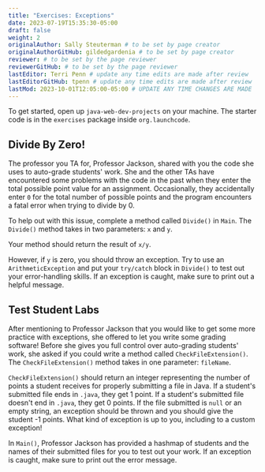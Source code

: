 ```yaml
---
title: "Exercises: Exceptions"
date: 2023-07-19T15:35:30-05:00
draft: false
weight: 2
originalAuthor: Sally Steuterman # to be set by page creator
originalAuthorGitHub: gildedgardenia # to be set by page creator
reviewer: # to be set by the page reviewer
reviewerGitHub: # to be set by the page reviewer
lastEditor: Terri Penn # update any time edits are made after review
lastEditorGitHub: tpenn # update any time edits are made after review
lastMod: 2023-10-01T12:05:00-05:00 # UPDATE ANY TIME CHANGES ARE MADE
---
```


To get started, open up `java-web-dev-projects` on your machine.
The starter code is in the `exercises` package inside `org.launchcode`.

## Divide By Zero!

The professor you TA for, Professor Jackson, shared with you the code she uses to auto-grade students' work.
She and the other TAs have encountered some problems with the code in the past when they enter the total possible point value for an assignment.
Occasionally, they accidentally enter `0` for the total number of possible points and the program encounters a fatal error when trying to divide by 0.

To help out with this issue, complete a method called `Divide()` in `Main`.
The `Divide()` method takes in two parameters: `x` and `y`.

Your method should return the result of `x/y`.

However, if `y` is zero, you should throw an exception.
Try to use an `ArithmeticException` and put your `try/catch` block in `Divide()` to test out your error-handling skills.
If an exception is caught, make sure to print out a helpful message.

## Test Student Labs

After mentioning to Professor Jackson that you would like to get some more practice with exceptions, she offered to let you write some grading software!
Before she gives you full control over auto-grading students' work, she asked if you could write a method called `CheckFileExtension()`.
The `CheckFileExtension()` method takes in one parameter: `fileName`.

`CheckFileExtension()` should return an integer representing the number of points a student receives for properly submitting a file in Java.
If a student's submitted file ends in `.java`, they get 1 point.
If a student's submitted file doesn't end in `.java`, they get 0 points.
If the file submitted is `null` or an empty string, an exception should be thrown and you should give the student -1 points. What kind of exception is up to you, including to a custom exception!

In `Main()`, Professor Jackson has provided a hashmap of students and the names of their submitted files for you to test out your work.
If an exception is caught, make sure to print out the error message.